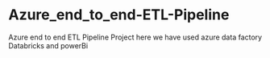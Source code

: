 # Azure_end_to_end-ETL-Pipeline
Azure end to end ETL Pipeline Project here we have used azure data factory Databricks and powerBi
